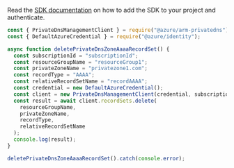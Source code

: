 Read the [SDK documentation](https://github.com/Azure/azure-sdk-for-js/blob/%40azure%2Farm-privatedns_3.0.1/sdk/privatedns/arm-privatedns/README.md) on how to add the SDK to your project and authenticate.

```javascript
const { PrivateDnsManagementClient } = require("@azure/arm-privatedns");
const { DefaultAzureCredential } = require("@azure/identity");

async function deletePrivateDnsZoneAaaaRecordSet() {
  const subscriptionId = "subscriptionId";
  const resourceGroupName = "resourceGroup1";
  const privateZoneName = "privatezone1.com";
  const recordType = "AAAA";
  const relativeRecordSetName = "recordAAAA";
  const credential = new DefaultAzureCredential();
  const client = new PrivateDnsManagementClient(credential, subscriptionId);
  const result = await client.recordSets.delete(
    resourceGroupName,
    privateZoneName,
    recordType,
    relativeRecordSetName
  );
  console.log(result);
}

deletePrivateDnsZoneAaaaRecordSet().catch(console.error);
```

